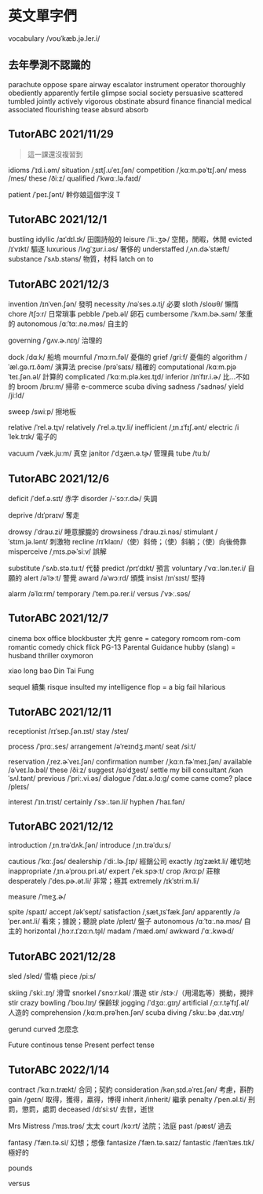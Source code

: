# 英文單字們

vocabulary /voʊˈkæb.jə.ler.i/

## 去年學測不認識的

parachute
oppose
spare
airway
escalator
instrument
operator
thoroughly
obediently
apparently
fertile
glimpse
social
society
persuasive
scattered
tumbled
jointly
actively
vigorous
obstinate
absurd
finance
financial
medical
associated
flourishing
tease
absurd
absorb

## TutorABC 2021/11/29

> 這一課還沒複習到

idioms /ˈɪd.i.əm/
situation /ˌsɪtʃ.uˈeɪ.ʃən/
competition /ˌkɑːm.pəˈtɪʃ.ən/
mess /mes/
these /ðiːz/
qualified /ˈkwɑː.lə.faɪd/

patient /ˈpeɪ.ʃənt/ 幹你娘這個字沒 T

## TutorABC 2021/12/1

bustling
idyllic /aɪˈdɪl.ɪk/ 田園詩般的
leisure /ˈliː.ʒɚ/ 空閒，閒暇，休閒
evicted /ɪˈvɪkt/ 驅逐
luxurious /lʌɡˈʒʊr.i.əs/ 奢侈的
understaffed /ˌʌn.dɚˈstæft/
substance /ˈsʌb.stəns/ 物質，材料
latch on to

## TutorABC 2021/12/3

invention /ɪnˈven.ʃən/ 發明
necessity /nəˈses.ə.t̬i/ 必要
sloth /sloʊθ/ 懶惰
chore /tʃɔːr/ 日常瑣事
pebble /ˈpeb.əl/ 卵石
cumbersome /ˈkʌm.bɚ.səm/ 笨重的
autonomous /ɑːˈtɑː.nə.məs/ 自主的

<!-- 音有點像 歐他摸死 -->

governing /ˈɡʌv.ɚ.nɪŋ/ 治理的

dock /dɑːk/ 船塢
mournful /ˈmɔːrn.fəl/ 憂傷的
grief /ɡriːf/ 憂傷的
algorithm /ˈæl.ɡə.rɪ.ðəm/ 演算法
precise /prəˈsaɪs/ 精確的
computational /kɑːm.pjəˈteɪ.ʃən.əl/ 計算的
complicated /ˈkɑːm.plə.keɪ.t̬ɪd/
inferior /ɪnˈfɪr.i.ɚ/ 比…不如的
broom /bruːm/ 掃帚
e-commerce
scuba diving
sadness /ˈsadnəs/
yield /jiːld/

<!-- Slide 第五頁直接爆破 -->

sweep /swiːp/ 擦地板

<!-- 與 swap 搞混了 /swɑːp/ -->

relative /ˈrel.ə.t̬ɪv/
relatively /ˈrel.ə.t̬ɪv.li/
inefficient /ˌɪn.ɪˈfɪʃ.ənt/
electric /iˈlek.trɪk/ 電子的

<!-- 跟 electron 搞混啦幹 -->

vacuum /ˈvæk.juːm/ 真空
janitor /ˈdʒæn.ə.t̬ɚ/ 管理員
tube /tuːb/

## TutorABC 2021/12/6

deficit /ˈdef.ə.sɪt/ 赤字
disorder /-ˈsɔːr.dɚ/ 失調

<!-- ADHD attention deficit hyperactivity disorder -->

deprive /dɪˈpraɪv/ 奪走

<!-- You can't function properly when you're deprived of sleep. -->

drowsy /ˈdraʊ.zi/ 睡意朦朧的
drowsiness /ˈdraʊ.zi.nəs/
stimulant /ˈstɪm.jə.lənt/ 刺激物
recline /rɪˈklaɪn/（使）斜倚；（使）斜躺；（使）向後倚靠
misperceive /ˌmɪs.pɚˈsiːv/ 誤解

<!-- 名詞型態 misperception -->

substitute /ˈsʌb.stə.tuːt/ 代替
predict /prɪˈdɪkt/ 預言
voluntary /ˈvɑː.lən.ter.i/ 自願的
alert /əˈlɝːt/ 警覺
award /əˈwɔːrd/ 頒獎
insist /ɪnˈsɪst/ 堅持

<!-- 有另外一個堅持怎麼拼來著 -->

alarm /əˈlɑːrm/
temporary /ˈtem.pə.rer.i/
versus /ˈvɝː.səs/

## TutorABC 2021/12/7

cinema
box office
blockbuster 大片
genre = category
romcom rom-com romantic comedy
chick flick
PG-13 Parental Guidance
hubby (slang) = husband
thriller
oxymoron

<!-- two things are related but completely opposite from each other -->

xiao long bao
Din Tai Fung

sequel 續集
risque
insulted my intelligence
flop = a big fail
hilarious

## TutorABC 2021/12/11

receptionist /rɪˈsep.ʃən.ɪst/
stay /steɪ/

<!-- 靠北 staying 我就念不出來 -->

process /ˈprɑː.ses/
arrangement /əˈreɪndʒ.mənt/
seat /siːt/

<!-- sit ? -->

reservation /ˌrez.ɚˈveɪ.ʃən/
confirmation number /ˌkɑːn.fɚˈmeɪ.ʃən/
available /əˈveɪ.lə.bəl/
these /ðiːz/
suggest /səˈdʒest/
settle my bill
consultant /kənˈsʌl.tənt/
previous /ˈpriː.vi.əs/
dialogue /ˈdaɪ.ə.lɑːɡ/
come came come?
place /pleɪs/

<!-- palace /ˈpæl.ɪs/ 皇宮 -->

interest /ˈɪn.trɪst/
certainly /ˈsɝː.tən.li/
hyphen /ˈhaɪ.fən/

## TutorABC 2021/12/12

introduction /ˌɪn.trəˈdʌk.ʃən/
introduce /ˌɪn.trəˈduːs/

<!-- 為什麼要換母音呀 -->
<!-- 這個字有什麼毛病 -->

cautious /ˈkɑː.ʃəs/
dealership /ˈdiː.lɚ.ʃɪp/ 經銷公司
exactly /ɪɡˈzækt.li/ 確切地
inappropriate /ˌɪn.əˈproʊ.pri.ət/
expert /ˈek.spɝːt/
crop /krɑːp/ 莊稼
desperately /ˈdes.pɚ.ət.li/ 非常；極其
extremely /ɪkˈstriːm.li/

measure /ˈmeʒ.ɚ/

<!-- s 的發音到哪去了 -->
<!-- su 會發成 ʒ 的音嗎？ -->

spite /spaɪt/
accept /əkˈsept/
satisfaction /ˌsæt̬.ɪsˈfæk.ʃən/
apparently /əˈper.ənt.li/ 看來；據說；聽說
plate /pleɪt/ 盤子
autonomous /ɑːˈtɑː.nə.məs/ 自主的
horizontal /ˌhɔːr.ɪˈzɑːn.t̬əl/
madam /ˈmæd.əm/
awkward /ˈɑː.kwɚd/

## TutorABC 2021/12/28

sled /sled/ 雪橇
piece /piːs/

<!-- 與 peace 同樣發音 -->

skiing /ˈskiː.ɪŋ/ 滑雪
snorkel /ˈsnɔːr.kəl/ 潛遊
stir /stɝː/（用湯匙等）攪動，攪拌
stir crazy
bowling /ˈboʊ.lɪŋ/ 保齡球
jogging /ˈdʒɑː.ɡɪŋ/
artificial /ˌɑːr.t̬əˈfɪʃ.əl/ 人造的
comprehension /ˌkɑːm.prəˈhen.ʃən/
scuba diving /ˈskuː.bə ˌdaɪ.vɪŋ/

gerund
curved 怎麼念

Future continous tense
Present perfect tense

## TutorABC 2022/1/14

contract /ˈkɑːn.trækt/ 合同；契約
consideration /kənˌsɪd.əˈreɪ.ʃən/ 考慮，斟酌
gain /ɡeɪn/ 取得，獲得，贏得，博得
inherit /inherit/ 繼承
penalty /ˈpen.əl.ti/ 刑罰，懲罰，處罰
deceased /dɪˈsiːst/ 去世，逝世

<!-- decrease 才是減少了，多一個 r -->

Mrs Mistress /ˈmɪs.trəs/ 太太
court /kɔːrt/ 法院；法庭
past /pæst/ 過去

fantasy /ˈfæn.tə.si/ 幻想；想像
fantasize /ˈfæn.tə.saɪz/
fantastic /fænˈtæs.tɪk/ 極好的

<!--
  隔大概兩個禮拜，覺得好久沒講英文 = =

-->


pounds

versus